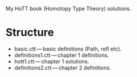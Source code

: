 My HoTT book (Homotopy Type Theory) solutions.

# Structure

* basic.ctt — basic definitions (Path, refl etc).
* definitions1.ctt — chapter 1 definitions.
* hott1.ctt — chapter 1 solutions.
* definitions2.ctt — chapter 2 definitions.
